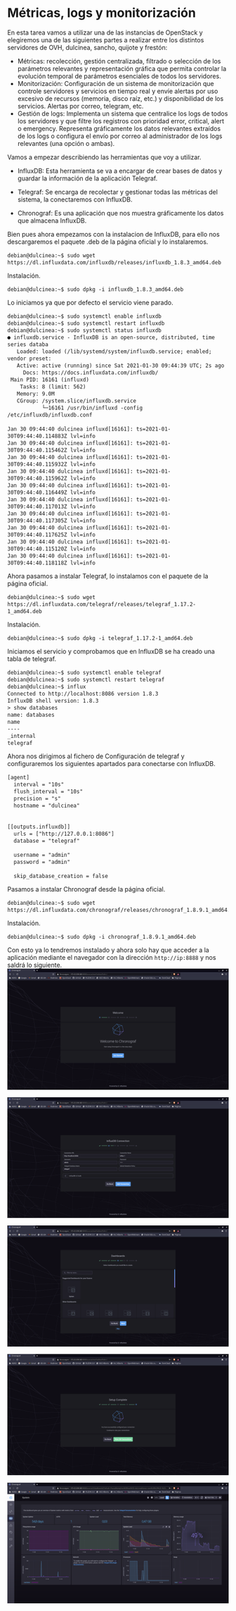 # Métricas, logs y monitorización

En esta tarea vamos a utilizar una de las instancias de OpenStack y elegiremos una de las siguientes partes a realizar entre los distintos servidores de OVH, dulcinea, sancho, quijote y frestón:

- Métricas: recolección, gestión centralizada, filtrado o selección de los parámetros relevantes y representación gráfica que permita controlar la evolución temporal de parámetros esenciales de todos los servidores.
- Monitorización: Configuración de un sistema de monitorización que controle servidores y servicios en tiempo real y envíe alertas por uso excesivo de recursos (memoria, disco raíz, etc.) y disponibilidad de los servicios. Alertas por correo, telegram, etc.
- Gestión de logs: Implementa un sistema que centralice los logs de todos los servidores y que filtre los registros con prioridad error, critical, alert o emergency. Representa gráficamente los datos relevantes extraídos de los logs o configura el envío por correo al administrador de los logs relevantes (una opción o ambas).

Vamos a empezar describiendo las herramientas que voy a utilizar.

- InfluxDB: Esta herramienta se va a encargar de crear bases de datos y guardar la información de la aplicación Telegraf.

- Telegraf: Se encarga de recolectar y gestionar todas las métricas del sistema, la conectaremos con InfluxDB.

- Chronograf: Es una aplicación que nos muestra gráficamente los datos que almacena InfluxDB.

Bien pues ahora empezamos con la instalacion de InfluxDB, para ello nos descargaremos el paquete .deb de la página oficial y lo instalaremos.
~~~
debian@dulcinea:~$ sudo wget https://dl.influxdata.com/influxdb/releases/influxdb_1.8.3_amd64.deb
~~~

Instalación.
~~~
debian@dulcinea:~$ sudo dpkg -i influxdb_1.8.3_amd64.deb
~~~

Lo iniciamos ya que por defecto el servicio viene parado.
~~~
debian@dulcinea:~$ sudo systemctl enable influxdb
debian@dulcinea:~$ sudo systemctl restart influxdb
debian@dulcinea:~$ sudo systemctl status influxdb
● influxdb.service - InfluxDB is an open-source, distributed, time series databa
   Loaded: loaded (/lib/systemd/system/influxdb.service; enabled; vendor preset:
   Active: active (running) since Sat 2021-01-30 09:44:39 UTC; 2s ago
     Docs: https://docs.influxdata.com/influxdb/
 Main PID: 16161 (influxd)
    Tasks: 8 (limit: 562)
   Memory: 9.0M
   CGroup: /system.slice/influxdb.service
           └─16161 /usr/bin/influxd -config /etc/influxdb/influxdb.conf

Jan 30 09:44:40 dulcinea influxd[16161]: ts=2021-01-30T09:44:40.114883Z lvl=info
Jan 30 09:44:40 dulcinea influxd[16161]: ts=2021-01-30T09:44:40.115462Z lvl=info
Jan 30 09:44:40 dulcinea influxd[16161]: ts=2021-01-30T09:44:40.115932Z lvl=info
Jan 30 09:44:40 dulcinea influxd[16161]: ts=2021-01-30T09:44:40.115962Z lvl=info
Jan 30 09:44:40 dulcinea influxd[16161]: ts=2021-01-30T09:44:40.116449Z lvl=info
Jan 30 09:44:40 dulcinea influxd[16161]: ts=2021-01-30T09:44:40.117013Z lvl=info
Jan 30 09:44:40 dulcinea influxd[16161]: ts=2021-01-30T09:44:40.117305Z lvl=info
Jan 30 09:44:40 dulcinea influxd[16161]: ts=2021-01-30T09:44:40.117625Z lvl=info
Jan 30 09:44:40 dulcinea influxd[16161]: ts=2021-01-30T09:44:40.115120Z lvl=info
Jan 30 09:44:40 dulcinea influxd[16161]: ts=2021-01-30T09:44:40.118118Z lvl=info
~~~

Ahora pasamos a instalar Telegraf, lo instalamos con el paquete de la página oficial.
~~~
debian@dulcinea:~$ sudo wget https://dl.influxdata.com/telegraf/releases/telegraf_1.17.2-1_amd64.deb
~~~

Instalación.
~~~
debian@dulcinea:~$ sudo dpkg -i telegraf_1.17.2-1_amd64.deb
~~~

Iniciamos el servicio y comprobamos que en InfluxDB se ha creado una tabla de telegraf.
~~~
debian@dulcinea:~$ sudo systemctl enable telegraf
debian@dulcinea:~$ sudo systemctl restart telegraf
debian@dulcinea:~$ influx
Connected to http://localhost:8086 version 1.8.3
InfluxDB shell version: 1.8.3
> show databases
name: databases
name
----
_internal
telegraf
~~~

Ahora nos dirigimos al fichero de Configuración de telegraf y configuraremos los siguientes apartados para conectarse con InfluxDB.
~~~
[agent]
  interval = "10s"
  flush_interval = "10s"
  precision = "s"
  hostname = "dulcinea"


[[outputs.influxdb]]
  urls = ["http://127.0.0.1:8086"]
  database = "telegraf"

  username = "admin"
  password = "admin"

  skip_database_creation = false
~~~

Pasamos a instalar Chronograf desde la página oficial.
~~~
debian@dulcinea:~$ sudo wget https://dl.influxdata.com/chronograf/releases/chronograf_1.8.9.1_amd64.deb
~~~

Instalación.
~~~
debian@dulcinea:~$ sudo dpkg -i chronograf_1.8.9.1_amd64.deb
~~~

Con esto ya lo tendremos instalado y ahora solo hay que acceder a la aplicación mediante el navegador con la dirección `http://ip:8888` y nos saldrá lo siguiente.
![Inicio Monitorización](imagenes/moni1.png)

![Inicio Monitorización](imagenes/moni2.png)

![Inicio Monitorización](imagenes/moni3.png)

![Inicio Monitorización](imagenes/moni4.png)

![Inicio Monitorización](imagenes/moni5.png)
